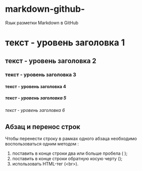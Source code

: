 # markdown-github-
Язык разметки Markdown в GitHub 

# текст - уровень заголовка 1
## текст - уровень заголовка 2
### текст - уровень заголовка 3
#### текст - уровень заголовка 4
##### текст - уровень заголовка 5
###### текст - уровень заголовка 6


## Абзац и перенос строк
Чтобы перенести строку в рамках одного абзаца необходимо воспользоваться одним методом :
1. поставить в конце строки два или больше пробела (  );
2. поставить в конце строки обратную косую черту (\);
3. использовать HTML-тег (\<br>).
